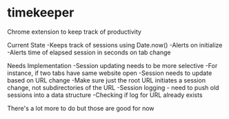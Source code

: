 # timekeeper
Chrome extension to keep track of productivity


Current State
-Keeps track of sessions using Date.now()
-Alerts on initialize
-Alerts time of elapsed session in seconds on tab change

Needs Implementation
-Session updating needs to be more selective 
  -For instance, if two tabs have same website open
-Session needs to update based on URL change
  -Make sure just the root URL initiates a session change, not subdirectories of the URL
-Session logging - need to push old sessions into a data structure 
  -Checking if log for URL already exists
  
There's a lot more to do but those are good for now

